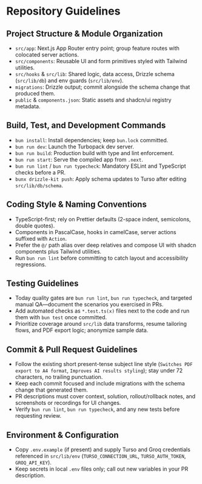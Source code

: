 # Repository Guidelines

## Project Structure & Module Organization
- `src/app`: Next.js App Router entry point; group feature routes with colocated server actions.
- `src/components`: Reusable UI and form primitives styled with Tailwind utilities.
- `src/hooks` & `src/lib`: Shared logic, data access, Drizzle schema (`src/lib/db`) and env guards (`src/lib/env`).
- `migrations`: Drizzle output; commit alongside the schema change that produced them.
- `public` & `components.json`: Static assets and shadcn/ui registry metadata.

## Build, Test, and Development Commands
- `bun install`: Install dependencies; keep `bun.lock` committed.
- `bun run dev`: Launch the Turbopack dev server.
- `bun run build`: Production build with type and lint enforcement.
- `bun run start`: Serve the compiled app from `.next`.
- `bun run lint` / `bun run typecheck`: Mandatory ESLint and TypeScript checks before a PR.
- `bunx drizzle-kit push`: Apply schema updates to Turso after editing `src/lib/db/schema`.

## Coding Style & Naming Conventions
- TypeScript-first; rely on Prettier defaults (2-space indent, semicolons, double quotes).
- Components in PascalCase, hooks in camelCase, server actions suffixed with `Action`.
- Prefer the `@/` path alias over deep relatives and compose UI with shadcn components plus Tailwind utilities.
- Run `bun run lint` before committing to catch layout and accessibility regressions.

## Testing Guidelines
- Today quality gates are `bun run lint`, `bun run typecheck`, and targeted manual QA—document the scenarios you exercised in PRs.
- Add automated checks as `*.test.ts(x)` files next to the code and run them with `bun test` once committed.
- Prioritize coverage around `src/lib` data transforms, resume tailoring flows, and PDF export logic; anonymize sample data.

## Commit & Pull Request Guidelines
- Follow the existing short present-tense subject line style (`Switches PDF export to A4 format`, `Improves AI results styling`); stay under 72 characters, no trailing punctuation.
- Keep each commit focused and include migrations with the schema change that generated them.
- PR descriptions must cover context, solution, rollout/rollback notes, and screenshots or recordings for UI changes.
- Verify `bun run lint`, `bun run typecheck`, and any new tests before requesting review.

## Environment & Configuration
- Copy `.env.example` (if present) and supply Turso and Groq credentials referenced in `src/lib/env` (`TURSO_CONNECTION_URL`, `TURSO_AUTH_TOKEN`, `GROQ_API_KEY`).
- Keep secrets in local `.env` files only; call out new variables in your PR description.
